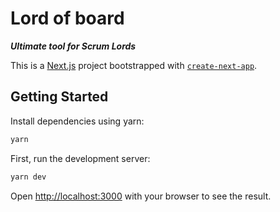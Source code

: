 # Lord of board

**_Ultimate tool for Scrum Lords_**

This is a [Next.js](https://nextjs.org/) project bootstrapped with [`create-next-app`](https://github.com/vercel/next.js/tree/canary/packages/create-next-app).

## Getting Started

Install dependencies using yarn:

```bash
yarn
```

First, run the development server:

```bash
yarn dev
```

Open [http://localhost:3000](http://localhost:3000) with your browser to see the result.
